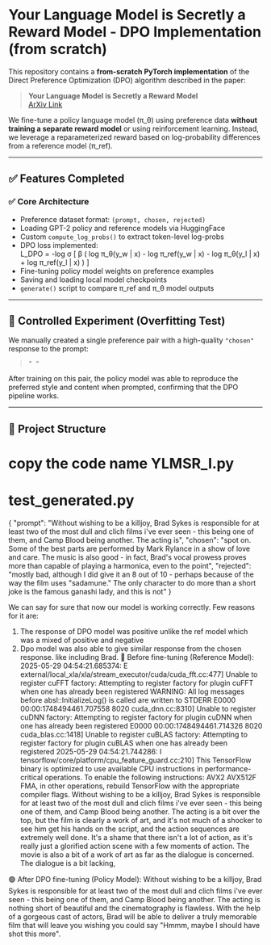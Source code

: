 # Your Language Model is Secretly a Reward Model - DPO Implementation (from scratch)

This repository contains a **from-scratch PyTorch implementation** of the Direct Preference Optimization (DPO) algorithm described in the paper:

> **Your Language Model is Secretly a Reward Model**  
> [ArXiv Link](https://arxiv.org/abs/2305.18290)

We fine-tune a policy language model (π_θ) using preference data **without training a separate reward model** or using reinforcement learning. Instead, we leverage a reparameterized reward based on log-probability differences from a reference model (π_ref).

---

## ✅ Features Completed

### ✅ Core Architecture
- Preference dataset format: `(prompt, chosen, rejected)`
- Loading GPT-2 policy and reference models via HuggingFace
- Custom `compute_log_probs()` to extract token-level log-probs
- DPO loss implemented:  
  L_DPO = -log σ [ β ( log π_θ(y_w | x) - log π_ref(y_w | x) 
                        - log π_θ(y_l | x) + log π_ref(y_l | x) ) ]
- Fine-tuning policy model weights on preference examples
- Saving and loading local model checkpoints
- `generate()` script to compare π_ref and π_θ model outputs

---

## 🧪 Controlled Experiment (Overfitting Test)

We manually created a single preference pair with a high-quality `"chosen"` response to the prompt:

> `" "`

After training on this pair, the policy model was able to reproduce the preferred style and content when prompted, confirming that the DPO pipeline works.

---

## 📂 Project Structure


# copy the code name YLMSR_I.py




# test_generated.py

{
    "prompt": "Without wishing to be a killjoy, Brad Sykes is responsible for at least two of the most dull and clich films i've ever seen - this being one of them, and Camp Blood being another. The acting is",
    "chosen": "spot on. Some of the best parts are performed by Mark Rylance in a show of love and care. The music is also good - in fact, Brad's vocal prowess proves more than capable of playing a harmonica, even to the point",
    "rejected": "mostly bad, although I did give it an 8 out of 10 - perhaps because of the way the film uses \"sadamune.\" The only character to do more than a short joke is the famous ganashi lady, and this is not"
  }

  We can say for sure that now our model is working correctly. Few reasons for it are:
   1. The response of DPO model was positive unlike the ref model which was a mixed of positive and negative
   2. Dpo model was also able to give similar response from the chosen response. like including Brad.
🔵 Before fine-tuning (Reference Model):
2025-05-29 04:54:21.685374: E external/local_xla/xla/stream_executor/cuda/cuda_fft.cc:477] Unable to register cuFFT factory: Attempting to register factory for plugin cuFFT when one has already been registered
WARNING: All log messages before absl::InitializeLog() is called are written to STDERR
E0000 00:00:1748494461.707558    8020 cuda_dnn.cc:8310] Unable to register cuDNN factory: Attempting to register factory for plugin cuDNN when one has already been registered
E0000 00:00:1748494461.714326    8020 cuda_blas.cc:1418] Unable to register cuBLAS factory: Attempting to register factory for plugin cuBLAS when one has already been registered
2025-05-29 04:54:21.744286: I tensorflow/core/platform/cpu_feature_guard.cc:210] This TensorFlow binary is optimized to use available CPU instructions in performance-critical operations.
To enable the following instructions: AVX2 AVX512F FMA, in other operations, rebuild TensorFlow with the appropriate compiler flags.
Without wishing to be a killjoy, Brad Sykes is responsible for at least two of the most dull and clich films i've ever seen - this being one of them, and Camp Blood being another. The acting is a bit over the top, but the film is clearly a work of art, and it's not much of a shocker to see him get his hands on the script, and the action sequences are extremely well done. It's a shame that there isn't a lot of action, as it's really just a glorified action scene with a few moments of action. The movie is also a bit of a work of art as far as the dialogue is concerned. The dialogue is a bit lacking,

🟢 After DPO fine-tuning (Policy Model):
Without wishing to be a killjoy, Brad Sykes is responsible for at least two of the most dull and clich films i've ever seen - this being one of them, and Camp Blood being another. The acting is nothing short of beautiful and the cinematography is flawless. With the help of a gorgeous cast of actors, Brad will be able to deliver a truly memorable film that will leave you wishing you could say "Hmmm, maybe I should have shot this more".
